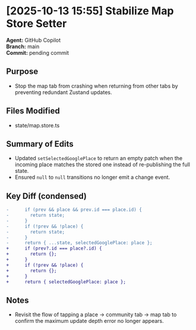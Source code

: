 # [2025-10-13 15:55] Stabilize Map Store Setter

**Agent:** GitHub Copilot  
**Branch:** main  
**Commit:** pending commit  

## Purpose
- Stop the map tab from crashing when returning from other tabs by preventing redundant Zustand updates.

## Files Modified
- state/map.store.ts

## Summary of Edits
- Updated `setSelectedGooglePlace` to return an empty patch when the incoming place matches the stored one instead of re-publishing the full state.
- Ensured `null` to `null` transitions no longer emit a change event.

## Key Diff (condensed)
```diff
-      if (prev && place && prev.id === place.id) {
-        return state;
-      }
-      if (!prev && !place) {
-        return state;
-      }
-      return { ...state, selectedGooglePlace: place };
+      if (prev?.id === place?.id) {
+        return {};
+      }
+      if (!prev && !place) {
+        return {};
+      }
+      return { selectedGooglePlace: place };
```

## Notes
- Revisit the flow of tapping a place → community tab → map tab to confirm the maximum update depth error no longer appears.
